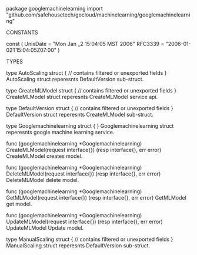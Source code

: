 package googlemachinelearning
   import "github.com/safehousetech/gocloud/machinelearning/googlemachinelearning"


CONSTANTS

const (
    UnixDate = "Mon Jan _2 15:04:05 MST 2006"
    RFC3339  = "2006-01-02T15:04:05Z07:00"
)

TYPES

type AutoScaling struct {
    // contains filtered or unexported fields
}
    AutoScaling struct reperesnts DefaultVersion sub-struct.

type CreateMLModel struct {
    // contains filtered or unexported fields
}
    CreateMLModel struct reperesnts CreateMLModel service api.

type DefaultVersion struct {
    // contains filtered or unexported fields
}
    DefaultVersion struct reperesnts CreateMLModel sub-struct.

type Googlemachinelearning struct {
}
    Googlemachinelearning struct reperesnts google machine learning service.

func (googlemachinelearning *Googlemachinelearning) CreateMLModel(request interface{}) (resp interface{}, err error)
    CreateMLModel creates model.

func (googlemachinelearning *Googlemachinelearning) DeleteMLModel(request interface{}) (resp interface{}, err error)
    DeleteMLModel delete model.

func (googlemachinelearning *Googlemachinelearning) GetMLModel(request interface{}) (resp interface{}, err error)
    GetMLModel get model.

func (googlemachinelearning *Googlemachinelearning) UpdateMLModel(request interface{}) (resp interface{}, err error)
    UpdateMLModel Update model.

type ManualScaling struct {
    // contains filtered or unexported fields
}
    ManualScaling struct reperesnts DefaultVersion sub-struct.


